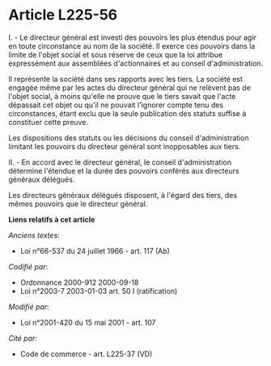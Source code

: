 # Article L225-56

I. - Le directeur général est investi des pouvoirs les plus étendus pour agir en toute circonstance au nom de la société. Il
exerce ces pouvoirs dans la limite de l'objet social et sous réserve de ceux que la loi attribue expressément aux assemblées
d'actionnaires et au conseil d'administration.

Il représente la société dans ses rapports avec les tiers. La société est engagée même par les actes du directeur général qui
ne relèvent pas de l'objet social, à moins qu'elle ne prouve que le tiers savait que l'acte dépassait cet objet ou qu'il ne
pouvait l'ignorer compte tenu des circonstances, étant exclu que la seule publication des statuts suffise à constituer cette
preuve.

Les dispositions des statuts ou les décisions du conseil d'administration limitant les pouvoirs du directeur général sont
inopposables aux tiers.

II. - En accord avec le directeur général, le conseil d'administration détermine l'étendue et la durée des pouvoirs conférés
aux directeurs généraux délégués.

Les directeurs généraux délégués disposent, à l'égard des tiers, des mêmes pouvoirs que le directeur général.

**Liens relatifs à cet article**

_Anciens textes_:

  - Loi n°66-537 du 24 juillet 1966 - art. 117 (Ab)

_Codifié par_:

  - Ordonnance 2000-912 2000-09-18
  - Loi n°2003-7 2003-01-03 art. 50 I (ratification)

_Modifié par_:

  - Loi n°2001-420 du 15 mai 2001 - art. 107

_Cité par_:

  - Code de commerce - art. L225-37 (VD)
